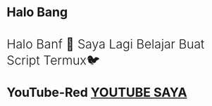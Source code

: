 <h1>
  Halo Bang


<h1>

<p style="font-weight:300;">Halo Banf 👋
Saya Lagi Belajar Buat Script Termux🐦</p>

YouTube-Red
<a href="https://www.youtube.com/c/OTAKKOSONG">YOUTUBE SAYA</a> 
